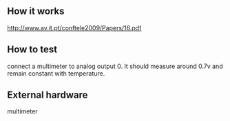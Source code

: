 <!---

This file is used to generate your project datasheet. Please fill in the information below and delete any unused
sections.

You can also include images in this folder and reference them in the markdown. Each image must be less than
512 kb in size, and the combined size of all images must be less than 1 MB.
-->

## How it works

http://www.av.it.pt/conftele2009/Papers/16.pdf

## How to test

connect a multimeter to analog output 0. It should measure around 0.7v and remain constant with temperature.

## External hardware

multimeter
